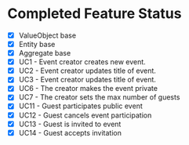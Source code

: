 # Completed Feature Status

* [x] ValueObject base
* [x] Entity base
* [x] Aggregate base
* [x] UC1 - Event creator creates new event.
* [x] UC2 - Event creator updates title of event.
* [x] UC3 - Event creator updates title of event.
* [x] UC6 -  The creator makes the event private
* [x] UC7 - The creator sets the max number of guests
* [x] UC11 - Guest participates public event
* [x] UC12 - Guest cancels event participation
* [x] UC13 - Guest is invited to event
* [x] UC14 - Guest accepts invitation